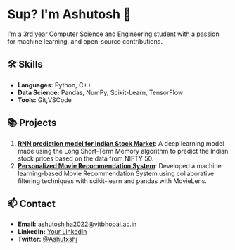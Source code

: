 
# Sup? I'm Ashutosh 👋

I'm a 3rd year Computer Science and Engineering student with a passion for machine learning, and open-source contributions.

## 🛠️ Skills
- **Languages:** Python, C++ 
- **Data Science:** Pandas, NumPy, Scikit-Learn, TensorFlow
- **Tools:** Git,VSCode

## 📚 Projects
1. **[RNN prediction model for Indian Stock Market](Ashutxshj/Stock-Prediction-Model (github.com))**: A deep learning model made using the Long Short-Term Memory algorithm to predict the Indian stock prices based on the data from NIFTY 50.
2. **[Personalized Movie Recommendation System](Ashutxshj/Movie-Recommendation-System (github.com))**: Developed a machine learning-based Movie Recommendation System using collaborative filtering techniques with scikit-learn and pandas with MovieLens.

## 📫 Contact
- **Email:** ashutoshjha2022@vitbhopal.ac.in
- **LinkedIn:** [Your LinkedIn](https://www.linkedin.com/in/ashutoshjha97/)
- **Twitter:** [@Ashutxshj](https://x.com/Ashutxshj)
